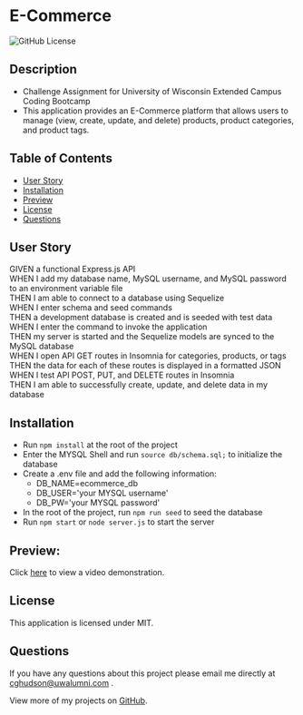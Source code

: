 # E-Commerce

![GitHub License](https://img.shields.io/badge/License-MIT-green)

## Description

- Challenge Assignment for University of Wisconsin Extended Campus Coding Bootcamp
- This application provides an E-Commerce platform that allows users to manage (view, create, update, and delete) products, product categories, and product tags.

## Table of Contents

- [User Story](#user-story)
- [Installation](#installation)
- [Preview](#preview)
- [License](#license)
- [Questions](#questions)

## User Story

GIVEN a functional Express.js API
<br />
WHEN I add my database name, MySQL username, and MySQL password to an environment variable file
<br />
THEN I am able to connect to a database using Sequelize
<br />
WHEN I enter schema and seed commands
<br />
THEN a development database is created and is seeded with test data
<br />
WHEN I enter the command to invoke the application
<br />
THEN my server is started and the Sequelize models are synced to the MySQL database
<br />
WHEN I open API GET routes in Insomnia for categories, products, or tags
<br />
THEN the data for each of these routes is displayed in a formatted JSON
<br />
WHEN I test API POST, PUT, and DELETE routes in Insomnia
<br />
THEN I am able to successfully create, update, and delete data in my database

## Installation

- Run `npm install` at the root of the project
- Enter the MYSQL Shell and run `source db/schema.sql;` to initialize the database
- Create a .env file and add the following information:
  - DB_NAME=ecommerce_db
  - DB_USER='your MYSQL username'
  - DB_PW='your MYSQL password'
- In the root of the project, run `npm run seed` to seed the database
- Run `npm start` or `node server.js` to start the server

## Preview:

Click [here](https://drive.google.com/file/d/1leiMK5Z7iqKC6v4WvSuwOa31wKOAPixx/view) to view a video demonstration.

## License

This application is licensed under MIT.

## Questions

If you have any questions about this project please email me directly at [cghudson@uwalumni.com](mailto:cghudson@uwalumni.com) .

View more of my projects on [GitHub](https://github.com/cghudson).
